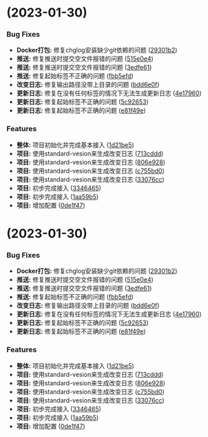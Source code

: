 #  (2023-01-30)


### Bug Fixes

* **Docker打包:** 修复chglog安装缺少git依赖的问题 ([29301b2](https://github.com/dronestock/changelog/commit/29301b2df4a9aac003d08a2d7048987cb2e19756))
* **推送:** 修复推送时提交空文件报错的问题 ([515e0e4](https://github.com/dronestock/changelog/commit/515e0e475e5fa8e77f8e22d27146eacb5bc07144))
* **推送:** 修复推送时提交空文件报错的问题 ([3edfe61](https://github.com/dronestock/changelog/commit/3edfe6126a631b95f2113fb60ad472435ee777ab))
* **推送:** 修复起始标签不正确的问题 ([fbb5efd](https://github.com/dronestock/changelog/commit/fbb5efd9d367cfa64fd0f9d97ca80d3c9881f0e0))
* **改变日志:** 修复输出路径没带上目录的问题 ([bdd6e0f](https://github.com/dronestock/changelog/commit/bdd6e0f9f9f3f64a0cdce3ed048df6081d553179))
* **更新日志:** 修复在没有任何标签的情况下无法生成更新日志 ([4e17960](https://github.com/dronestock/changelog/commit/4e179601a1ac54bfd6523022397328288d89659a))
* **更新日志:** 修复起始标签不正确的问题 ([5c92653](https://github.com/dronestock/changelog/commit/5c926534dd9734bb8682ef4c67930b08462f8936))
* **更新日志:** 修复起始标签不正确的问题 ([e81f49e](https://github.com/dronestock/changelog/commit/e81f49e56308c4f624a9819070e6a6e7e6fd6874))


### Features

* **整体:** 项目初始化并完成基本接入 ([1d21be5](https://github.com/dronestock/changelog/commit/1d21be5e7dd12e26f33628666fd183902a49a907))
* **项目:** 使用standard-vesion来生成改变日志 ([713cddd](https://github.com/dronestock/changelog/commit/713cdddc09d55f29182d818c71fb7302b64a6209))
* **项目:** 使用standard-vesion来生成改变日志 ([806e928](https://github.com/dronestock/changelog/commit/806e928b44b10995a164dd50d8bcafa18cc25d24))
* **项目:** 使用standard-vesion来生成改变日志 ([c755bd0](https://github.com/dronestock/changelog/commit/c755bd09188e9418b5a08c5f0665ece0fbcdbcfc))
* **项目:** 使用standard-vesion来生成改变日志 ([33076cc](https://github.com/dronestock/changelog/commit/33076cc676b5a57c2dde6bb48d73dc679cebeae3))
* **项目:** 初步完成接入 ([3346465](https://github.com/dronestock/changelog/commit/33464659578dc40b7ee0f5b996717f91a15fc158))
* **项目:** 初步完成接入 ([1aa59b5](https://github.com/dronestock/changelog/commit/1aa59b59814eaadede172eb75ad4cbed8adc3a3b))
* **项目:** 增加配置 ([0de1f47](https://github.com/dronestock/changelog/commit/0de1f473ecf7d1eb467b5cf583ebfd00a12137ca))



#  (2023-01-30)


### Bug Fixes

* **Docker打包:** 修复chglog安装缺少git依赖的问题 ([29301b2](https://github.com/dronestock/changelog/commit/29301b2df4a9aac003d08a2d7048987cb2e19756))
* **推送:** 修复推送时提交空文件报错的问题 ([515e0e4](https://github.com/dronestock/changelog/commit/515e0e475e5fa8e77f8e22d27146eacb5bc07144))
* **推送:** 修复推送时提交空文件报错的问题 ([3edfe61](https://github.com/dronestock/changelog/commit/3edfe6126a631b95f2113fb60ad472435ee777ab))
* **推送:** 修复起始标签不正确的问题 ([fbb5efd](https://github.com/dronestock/changelog/commit/fbb5efd9d367cfa64fd0f9d97ca80d3c9881f0e0))
* **改变日志:** 修复输出路径没带上目录的问题 ([bdd6e0f](https://github.com/dronestock/changelog/commit/bdd6e0f9f9f3f64a0cdce3ed048df6081d553179))
* **更新日志:** 修复在没有任何标签的情况下无法生成更新日志 ([4e17960](https://github.com/dronestock/changelog/commit/4e179601a1ac54bfd6523022397328288d89659a))
* **更新日志:** 修复起始标签不正确的问题 ([5c92653](https://github.com/dronestock/changelog/commit/5c926534dd9734bb8682ef4c67930b08462f8936))
* **更新日志:** 修复起始标签不正确的问题 ([e81f49e](https://github.com/dronestock/changelog/commit/e81f49e56308c4f624a9819070e6a6e7e6fd6874))


### Features

* **整体:** 项目初始化并完成基本接入 ([1d21be5](https://github.com/dronestock/changelog/commit/1d21be5e7dd12e26f33628666fd183902a49a907))
* **项目:** 使用standard-vesion来生成改变日志 ([713cddd](https://github.com/dronestock/changelog/commit/713cdddc09d55f29182d818c71fb7302b64a6209))
* **项目:** 使用standard-vesion来生成改变日志 ([806e928](https://github.com/dronestock/changelog/commit/806e928b44b10995a164dd50d8bcafa18cc25d24))
* **项目:** 使用standard-vesion来生成改变日志 ([c755bd0](https://github.com/dronestock/changelog/commit/c755bd09188e9418b5a08c5f0665ece0fbcdbcfc))
* **项目:** 使用standard-vesion来生成改变日志 ([33076cc](https://github.com/dronestock/changelog/commit/33076cc676b5a57c2dde6bb48d73dc679cebeae3))
* **项目:** 初步完成接入 ([3346465](https://github.com/dronestock/changelog/commit/33464659578dc40b7ee0f5b996717f91a15fc158))
* **项目:** 初步完成接入 ([1aa59b5](https://github.com/dronestock/changelog/commit/1aa59b59814eaadede172eb75ad4cbed8adc3a3b))
* **项目:** 增加配置 ([0de1f47](https://github.com/dronestock/changelog/commit/0de1f473ecf7d1eb467b5cf583ebfd00a12137ca))



